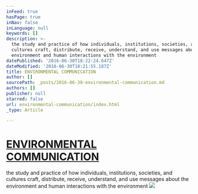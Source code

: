 ```yaml
---
inFeed: true
hasPage: true
inNav: false
inLanguage: null
keywords: []
description: >-
  the study and practice of how individuals, institutions, societies, and
  cultures craft, distribute, receive, understand, and use messages about the
  environment and human interactions with the environment
datePublished: '2016-06-30T18:22:24.647Z'
dateModified: '2016-06-30T18:21:55.187Z'
title: ENVIRONMENTAL COMMUNICATION
author: []
sourcePath: _posts/2016-06-30-environmental-communication.md
authors: []
publisher: null
starred: false
url: environmental-communication/index.html
_type: Article

---
```

# [ENVIRONMENTAL COMMUNICATION][0]

the study and practice of how individuals, institutions, societies, and cultures craft, distribute, receive, understand, and use messages about the environment and human interactions with the environment
![](https://the-grid-user-content.s3-us-west-2.amazonaws.com/75ab45e6-296e-4b69-8c7f-9f1014c7aed9.jpg)

[0]: https://en.wikipedia.org/wiki/Environmental_communication